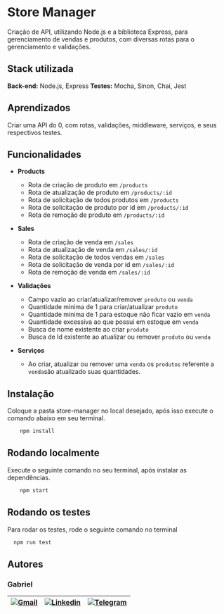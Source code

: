# Store Manager

Criação de API, utilizando Node.js e a biblioteca Express, para gerenciamento de vendas e produtos, com diversas rotas para o gerenciamento e validações.
## Stack utilizada

**Back-end:** Node.js, Express
**Testes:** Mocha, Sinon, Chai, Jest

## Aprendizados

Criar uma API do 0, com rotas, validações, middleware, serviços, e seus respectivos testes.
## Funcionalidades

- **Products**
    - Rota de criação de produto em `/products`
    - Rota de atualização de produto em `/products/:id`
    - Rota de solicitação de todos produtos em `/products`
    - Rota de solicitação de produto por id em `/products/:id`
    - Rota de remoção de produto em `/products/:id`
- **Sales**
    - Rota de criação de venda em `/sales`
    - Rota de atualização de venda em `/sales/:id`
    - Rota de solicitação de todos vendas em `/sales`
    - Rota de solicitação de venda por id em `/sales/:id`
    - Rota de remoção de venda em `/sales/:id`

- **Validações**
    - Campo vazio ao criar/atualizar/remover `produto` ou `venda`
    - Quantidade minima de 1 para criar/atualizar `produto`
    - Quantidade minima de 1 para estoque não ficar vazio em `venda`
    - Quantidade excessiva ao que possui em estoque em `venda`
    - Busca de nome existente ao criar `produto`
    - Busca de Id existente ao atualizar ou remover `produto` ou `venda`

- **Serviços**
    - Ao criar, atualizar ou remover uma `venda` os `produtos` referente a `venda`são atualizado suas quantidades.
## Instalação

Coloque a pasta store-manager no local desejado, após isso execute o comando abaixo em seu terminal.

```bash
    npm install
```
## Rodando localmente

Execute o seguinte comando no seu terminal, após instalar as dependências.

```bash
    npm start
```

## Rodando os testes

Para rodar os testes, rode o seguinte comando no terminal

```bash
  npm run test
```


## Autores
### Gabriel

| [![Gmail](https://img.shields.io/badge/Gmail-D14836?style=for-the-badge&logo=gmail&logoColor=white)](mailto:gabrielpbenedicto@gmail.com) | [![Linkedin](https://img.shields.io/badge/LinkedIn-0077B5?style=for-the-badge&logo=linkedin&logoColor=white)](https://www.linkedin.com/in/gabrielbenedicto/) | [![Telegram](https://img.shields.io/badge/Telegram-2CA5E0?style=for-the-badge&logo=telegram&logoColor=white)](https://t.me/gabrielbenedicto) |
| ------|-------|-----|
